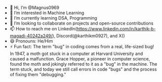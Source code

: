 - 👋 Hi, I’m @Magnus0969
- 👀 I’m interested in Machine Learning 
- 🌱 I’m currently learning DSA, Programming
- 💞️ I’m looking to collaborate on projects and open-source contributions
- 📫 How to reach me on LinkedIn(https://www.linkedin.com/in/karthik-b-magadi-40242a249/), Discord(@karthikm0927), and X()
- 😄 Pronouns: He/Him
- ⚡ Fun fact: The term "bug" in coding comes from a real, life-sized bug! In 1947, a moth got stuck in a computer at Harvard University and caused a malfunction.
                Grace Hopper, a pioneer in computer science, found the moth and jokingly referred to it as a "bug" in the machine.
                The term stuck, and today we still call errors in code "bugs" and the process of fixing them "debugging."

<!---
Magnus0969/Magnus0969 is a ✨ special ✨ repository because its `README.md` (this file) appears on your GitHub profile.
You can click the Preview link to take a look at your changes.
--->
